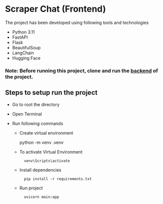 # Scraper Chat (Frontend)

The project has been developed using following tools and technologies
- Python 3.11
- FastAPI
- Flask
- BeautifulSoup
- LangChain
- Hugging Face


### Note: Before running this project, clone and run the [backend](https://github.com/nimarta-tejwani/scraper_chat_backend) of the project.

## Steps to setup run the project

- Go to root the directory

- Open Terminal

- Run following commands

    - Create virtual environment
    
        python -m venv .venv

    - To activate Virtual Environment

            venv\Scripts\activate

    - Install dependencies

            pip install -r requirements.txt

    - Run project

            uvicorn main:app